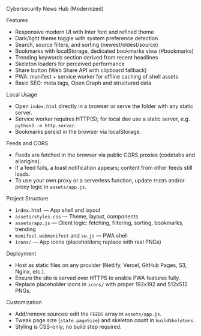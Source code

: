 Cybersecurity News Hub (Modernized)

Features
- Responsive modern UI with Inter font and refined theme
- Dark/light theme toggle with system preference detection
- Search, source filters, and sorting (newest/oldest/source)
- Bookmarks with localStorage, dedicated bookmarks view (#bookmarks)
- Trending keywords section derived from recent headlines
- Skeleton loaders for perceived performance
- Share button (Web Share API with clipboard fallback)
- PWA: manifest + service worker for offline caching of shell assets
- Basic SEO: meta tags, Open Graph and structured data

Local Usage
- Open `index.html` directly in a browser or serve the folder with any static server.
- Service worker requires HTTP(S); for local dev use a static server, e.g. `python3 -m http.server`.
- Bookmarks persist in the browser via localStorage.

Feeds and CORS
- Feeds are fetched in the browser via public CORS proxies (codetabs and allorigins).
- If a feed fails, a toast notification appears; content from other feeds still loads.
- To use your own proxy or a serverless function, update `FEEDS` and/or proxy logic in `assets/app.js`.

Project Structure
- `index.html` — App shell and layout
- `assets/styles.css` — Theme, layout, components
- `assets/app.js` — Client logic: fetching, filtering, sorting, bookmarks, trending
- `manifest.webmanifest` and `sw.js` — PWA shell
- `icons/` — App icons (placeholders; replace with real PNGs)

Deployment
- Host as static files on any provider (Netlify, Vercel, GitHub Pages, S3, Nginx, etc.).
- Ensure the site is served over HTTPS to enable PWA features fully.
- Replace placeholder icons in `icons/` with proper 192x192 and 512x512 PNGs.

Customization
- Add/remove sources: edit the `FEEDS` array in `assets/app.js`.
- Tweak page size (`state.pageSize`) and skeleton count in `buildSkeletons`.
- Styling is CSS-only; no build step required.

